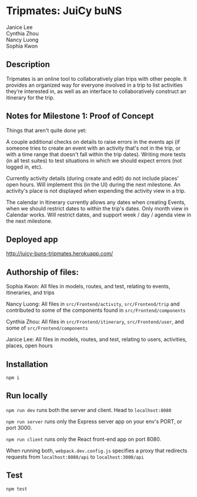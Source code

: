 # Tripmates: JuiCy buNS
Janice Lee  
Cynthia Zhou  
Nancy Luong  
Sophia Kwon

## Description
Tripmates is an online tool to collaboratively plan trips with other people. It provides an organized way for everyone involved in a trip to list activities they’re interested in, as well as an interface to collaboratively construct an itinerary for the trip.

## Notes for Milestone 1: Proof of Concept
Things that aren't quite done yet:

A couple additional checks on details to raise errors in the events api (if someone tries to create an event with an activity that's not in the trip, or with a time range that doesn't fall within the trip dates).
Writing more tests (in all test suites) to test situations in which we should expect errors (not logged in, etc).

Currently activity details (during create and edit) do not include places' open hours. Will implement this (in the UI) during the next milestone. An activity's place is not displayed when expending the activity view in a trip.

The calendar in Itinerary currently allows any dates when creating Events, when we should restrict dates to within the trip's dates. Only month view in Calendar works. Will restrict dates, and support week / day / agenda view in the next milestone.

## Deployed app
http://juicy-buns-tripmates.herokuapp.com/

## Authorship of files:
Sophia Kwon: All files in models, routes, and test, relating to events, itineraries, and trips

Nancy Luong: All files in `src/Frontend/activity`, `src/Frontend/trip` and contributed to some of the components found in `src/Frontend/components`

Cynthia Zhou: All files in `src/Frontend/itinerary`, `src/Frontend/user`, and some of `src/Frontend/components`

Janice Lee: All files in models, routes, and test, relating to users, activities, places, open hours

## Installation
`npm i`

## Run locally
`npm run dev` runs both the server and client. Head to `localhost:8080`

`npm run server` runs only the Express server app on your env's PORT, or port 3000.

`npm run client` runs only the React front-end app on port 8080.

When running both, `webpack.dev.config.js` specifies a proxy that redirects requests from `localhost:8080/api` to `localhost:3000/api`

## Test
`npm test`

